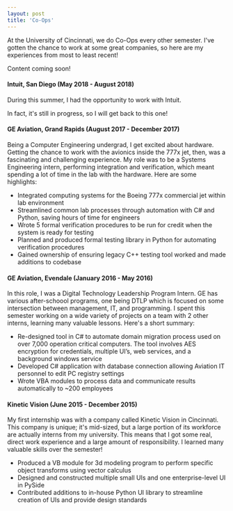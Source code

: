```yaml
---
layout: post
title: 'Co-Ops'
---
```


At the University of Cincinnati, we do Co-Ops every other semester. I've gotten the chance to work at some great companies, so here are my experiences from most to least recent!

Content coming soon!

#### Intuit, San Diego (May 2018 - August 2018)

During this summer, I had the opportunity to work with Intuit.

In fact, it's still in progress, so I will get back to this one!

#### GE Aviation, Grand Rapids (August 2017 - December 2017)

Being a Computer Engineering undergrad, I get excited about hardware. Getting the chance to work with the avionics inside the 777x jet, then, was a fascinating and challenging experience. My role was to be a Systems Engineering intern, performing integration and verification, which meant spending a lot of time in the lab with the hardware. Here are some highlights:

* Integrated computing systems for the Boeing 777x commercial jet within lab environment
* Streamlined common lab processes through automation with C# and Python, saving hours of time for engineers
* Wrote 5 formal verification procedures to be run for credit when the system is ready for testing
* Planned and produced formal testing library in Python for automating verification procedures
* Gained ownership of ensuring legacy C++ testing tool worked and made additions to codebase


#### GE Aviation, Evendale (January 2016 - May 2016)

In this role, I was a Digital Technology Leadership Program Intern. GE has various after-schoool programs, one being DTLP which is focused on some intersection between management, IT, and programming. I spent this semester working on a wide variety of projects on a team with 2 other interns, learning many valuable lessons. Here's a short summary:

* Re-designed tool in C# to automate domain migration process used on over 7,000 operation critical computers. The tool involves AES encryption for credentials, multiple UI’s, web services, and a background windows service
* Developed C# application with database connection allowing Aviation IT personnel to edit PC registry settings
* Wrote VBA modules to process data and communicate results automatically to ~200 employees

#### Kinetic Vision (June 2015 - December 2015)

My first internship was with a company called Kinetic Vision in Cincinnati. This company is unique; it's mid-sized, but a large portion of its workforce are actually interns from my university. This means that I got some real, direct work experience and a large amount of responsibility. I learned many valuable skills over the semester!

* Produced a VB module for 3d modeling program to perform specific object transforms using vector calculus
* Designed and constructed multiple small UIs and one enterprise-level UI in PySide
* Contributed additions to in-house Python UI library to streamline creation of UIs and provide design standards
